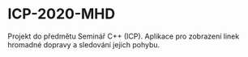 # ICP-2020-MHD
Projekt do předmětu Seminář C++ (ICP). Aplikace pro zobrazení linek hromadné dopravy a sledování jejich pohybu.
